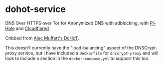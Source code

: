 # dohot-service
DNS Over HTTPS over Tor for Anonymized DNS with adblocking, with [Pi-Hole](https://github.com/pi-hole/pi-hole) and [Cloudflared](https://github.com/cloudflare/cloudflared)

Cribbed from [Alec Muffett's DoHoT](https://github.com/alecmuffett/dohot).

This doesn't currently have the "load-balancing" aspect of the DNSCrypt-proxy service, but I have included a `Dockerfile` for `dnscrypt-proxy` and will look to include a section in the `docker-compose.yml` to support this too.
